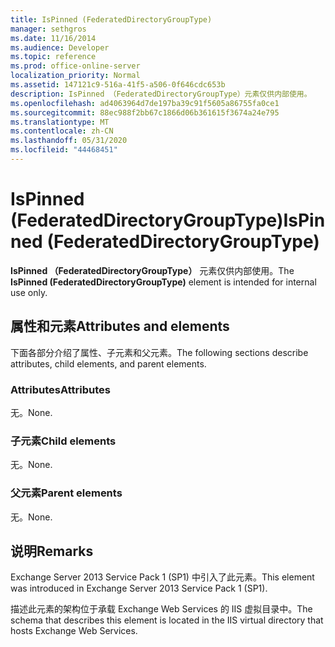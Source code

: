 ```yaml
---
title: IsPinned (FederatedDirectoryGroupType)
manager: sethgros
ms.date: 11/16/2014
ms.audience: Developer
ms.topic: reference
ms.prod: office-online-server
localization_priority: Normal
ms.assetid: 147121c9-516a-41f5-a506-0f646cdc653b
description: IsPinned （FederatedDirectoryGroupType）元素仅供内部使用。
ms.openlocfilehash: ad4063964d7de197ba39c91f5605a86755fa0ce1
ms.sourcegitcommit: 88ec988f2bb67c1866d06b361615f3674a24e795
ms.translationtype: MT
ms.contentlocale: zh-CN
ms.lasthandoff: 05/31/2020
ms.locfileid: "44468451"
---
```

# <a name="ispinned-federateddirectorygrouptype"></a><span data-ttu-id="e81f1-103">IsPinned (FederatedDirectoryGroupType)</span><span class="sxs-lookup"><span data-stu-id="e81f1-103">IsPinned (FederatedDirectoryGroupType)</span></span>

<span data-ttu-id="e81f1-104">**IsPinned （FederatedDirectoryGroupType）** 元素仅供内部使用。</span><span class="sxs-lookup"><span data-stu-id="e81f1-104">The **IsPinned (FederatedDirectoryGroupType)** element is intended for internal use only.</span></span> 

## <a name="attributes-and-elements"></a><span data-ttu-id="e81f1-105">属性和元素</span><span class="sxs-lookup"><span data-stu-id="e81f1-105">Attributes and elements</span></span>

<span data-ttu-id="e81f1-106">下面各部分介绍了属性、子元素和父元素。</span><span class="sxs-lookup"><span data-stu-id="e81f1-106">The following sections describe attributes, child elements, and parent elements.</span></span>
  
### <a name="attributes"></a><span data-ttu-id="e81f1-107">Attributes</span><span class="sxs-lookup"><span data-stu-id="e81f1-107">Attributes</span></span>

<span data-ttu-id="e81f1-108">无。</span><span class="sxs-lookup"><span data-stu-id="e81f1-108">None.</span></span>
  
### <a name="child-elements"></a><span data-ttu-id="e81f1-109">子元素</span><span class="sxs-lookup"><span data-stu-id="e81f1-109">Child elements</span></span>

<span data-ttu-id="e81f1-110">无。</span><span class="sxs-lookup"><span data-stu-id="e81f1-110">None.</span></span>
  
### <a name="parent-elements"></a><span data-ttu-id="e81f1-111">父元素</span><span class="sxs-lookup"><span data-stu-id="e81f1-111">Parent elements</span></span>

<span data-ttu-id="e81f1-112">无。</span><span class="sxs-lookup"><span data-stu-id="e81f1-112">None.</span></span>
  
## <a name="remarks"></a><span data-ttu-id="e81f1-113">说明</span><span class="sxs-lookup"><span data-stu-id="e81f1-113">Remarks</span></span>

<span data-ttu-id="e81f1-114">Exchange Server 2013 Service Pack 1 (SP1) 中引入了此元素。</span><span class="sxs-lookup"><span data-stu-id="e81f1-114">This element was introduced in Exchange Server 2013 Service Pack 1 (SP1).</span></span>
  
<span data-ttu-id="e81f1-115">描述此元素的架构位于承载 Exchange Web Services 的 IIS 虚拟目录中。</span><span class="sxs-lookup"><span data-stu-id="e81f1-115">The schema that describes this element is located in the IIS virtual directory that hosts Exchange Web Services.</span></span>
  

